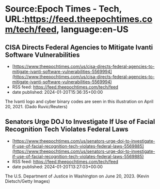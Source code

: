 # Source:Epoch Times - Tech, URL:https://feed.theepochtimes.com/tech/feed, language:en-US

## CISA Directs Federal Agencies to Mitigate Ivanti Software Vulnerabilities
 - [https://www.theepochtimes.com/us/cisa-directs-federal-agencies-to-mitigate-ivanti-software-vulnerabilities-5569994](https://www.theepochtimes.com/us/cisa-directs-federal-agencies-to-mitigate-ivanti-software-vulnerabilities-5569994)
 - RSS feed: https://feed.theepochtimes.com/tech/feed
 - date published: 2024-01-20T15:36:35+00:00

The Ivanti logo and cyber binary codes are seen in this illustration on April 20, 2021. (Dado Ruvic/Reuters)

## Senators Urge DOJ to Investigate If Use of Facial Recognition Tech Violates Federal Laws
 - [https://www.theepochtimes.com/us/senators-urge-doj-to-investigate-if-use-of-facial-recognition-tech-violates-federal-laws-5569885](https://www.theepochtimes.com/us/senators-urge-doj-to-investigate-if-use-of-facial-recognition-tech-violates-federal-laws-5569885)
 - RSS feed: https://feed.theepochtimes.com/tech/feed
 - date published: 2024-01-20T13:27:03+00:00

The U.S. Department of Justice in Washington on June 20, 2023. (Kevin Dietsch/Getty Images)

